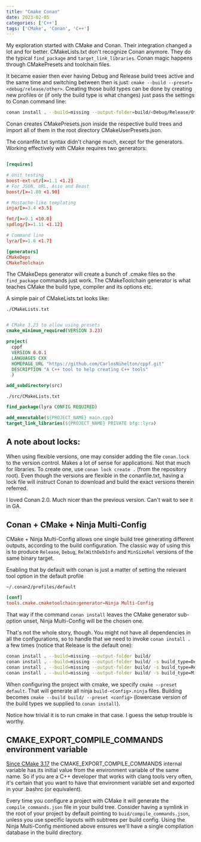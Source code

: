 ```yaml
---
title: "Cmake Conan"
date: 2023-02-05
categories: ['C++']
tags: ['CMake', 'Conan', 'C++']
---
```


My exploration started with CMake and Conan. Their integration changed a lot and for better.
CMakeLists.txt don't recognize Conan anymore. They do the typical `find_package` and `target_link_libraries`.
Conan magic happens through CMakePresets and toolchain files.

It became easier then ever having Debug and Release build
trees active and the same time and switching between then is just: `cmake --build --preset=<debug/release/other>`.
Creating those build types can be done by creating new profiles or (if only the build type is what changes) just pass
the settings to Conan command line:

```sh
conan install . --build=missing --output-folder=build/<Debug/Release/Other> --settings=build_type=<Debug/Release/Other>
```

Conan creates CMakePresets.json inside the respective build trees and import all of them in the root directory
CMakeUserPresets.json.

The conanfile.txt syntax didn't change much, except for the generators. Working effectively with CMake requires two
generators:

```toml

[requires]

# Unit testing
boost-ext-ut/[>=1.1 <1.2]
# For JSON, URL, Asio and Beast
boost/[>=1.80 <1.90]

# Mustache-like templating
inja/[>=3.4 <3.5]

fmt/[>=9.1 <10.0]
spdlog/[>=1.11 <1.12]

# Command line
lyra/[>=1.6 <1.7]

[generators]
CMakeDeps
CMakeToolchain

```
The CMakeDeps generator will create a bunch of .cmake files so the `find_package` commands just work.
The CMakeToolchain generator is what teaches CMake the build type, compiler and its options etc.

A simple pair of CMakeLists.txt looks like:

`./CMakeLists.txt`

```cmake

# CMake 3.23 to allow using presets
cmake_minimum_required(VERSION 3.23)

project(
  cppf
  VERSION 0.0.1
  LANGUAGES CXX
  HOMEPAGE_URL "https://github.com/CarlosNihelton/cppf.git"
  DESCRIPTION "A C++ tool to help creating C++ tools"
  )

add_subdirectory(src)
```

`./src/CMakeLists.txt`

```cmake
find_package(lyra CONFIG REQUIRED)

add_executable(${PROJECT_NAME} main.cpp)
target_link_libraries(${PROJECT_NAME} PRIVATE bfg::lyra)

```

## A note about locks:

When using flexible versions, one may consider adding the file `conan.lock` to the version control. Makes a lot of sense
for applications. Not that much for libraries. To create one, use `conan lock create .` (from the repository root).
Even though the versions are flexible in the conanfile.txt, having a lock file will instruct Conan to download and build
the exact versions therein referred.

I loved Conan 2.0. Much nicer than the previous version. Can't wait to see it in GA.

## Conan + CMake + Ninja Multi-Config

CMake + Ninja Multi-Config allows one single build tree generating different outputs, according to the build
configuration. The classic way of using this is to produce `Release`, `Debug`, `RelWithDebInfo` and `MinSizeRel` versions of the
same binary target.

Enabling that by default with conan is just a matter of setting the relevant tool option in the default profile

`~/.conan2/profiles/default`

```toml
[conf]
tools.cmake.cmaketoolchain:generator=Ninja Multi-Config
```

That way if the command `conan install` leaves the CMake generator sub-option unset, Ninja Multi-Config will be the chosen
one.

That's not the whole story, though. You might not have all dependencies in all the configurations, so to handle that we
need to invoke `conan install .` a few times (notice that Release is the default one):

```sh
conan install . --build=missing --output-folder build/
conan install . --build=missing --output-folder build/ -s build_type=Debug
conan install . --build=missing --output-folder build/ -s build_type=RelWithDebInfo
conan install . --build=missing --output-folder build/ -s build_type=MinSizeRel

```

When configuring the project with cmake, we specify `cmake --preset default`. That will generate all ninja
`build-<Config>.ninja` files. Building becomes `cmake --build build/ --preset <config>` (lowercase version of the build
types we supplied to `conan install`).

Notice how trivial it is to run cmake in that case. I guess the setup trouble is worthy.

## CMAKE_EXPORT_COMPILE_COMMANDS environment variable

[Since CMake 3.17](https://cmake.org/cmake/help/latest/release/3.17.html#:~:text=The%20CMAKE_EXPORT_COMPILE_COMMANDS%20variable%20now%20takes%20its%20initial%20value%20from%20the%20CMAKE_EXPORT_COMPILE_COMMANDS%20environment%20variable%20if%20no%20explicit%20configuration%20is%20given.)
the CMAKE_EXPORT_COMPILE_COMMANDS internal variable has its initial value from the environment variable
of the same name. So if you are a C++ developer that works with clang tools very often, it's certain that you want to
have that environment variable set and exported in your .bashrc (or equivalent).

Every time you configure a project with CMake it will generate the `compile_commands.json` file in your build tree.
Consider having a symlink in the root of your project by default pointing to `buid/compile_commands.json`, unless you
use specific layouts with subtrees per build config. Using the Ninja Multi-Config mentioned above ensures we'll have a
single compilation database in the build directory.


